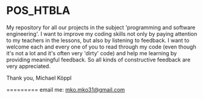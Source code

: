 POS_HTBLA
=========

My repository for all our projects in the subject 'programming and software engineering'. 
I want to improve my coding skills not only by paying attention to my teachers in the lessons, but also by listening to feedback.
I want to welcome each and every one of you to read through my code (even though it's not a lot and it's often very 'dirty' code)
and help me learning by providing meaningful feedback. So all kinds of constructive feedback are very appreciated.

Thank you,
Michael Köppl

=========
email me: mko.mko31@gmail.com
